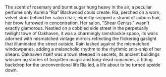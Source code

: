 The scent of rosemary and burnt sugar hung heavy in the air, a peculiar perfume only Aurelia “Ria” Blackwood could create.  Ria, perched on a worn, velvet stool behind her salon chair, expertly snipped a strand of auburn hair, her brow furrowed in concentration.  Her salon, "Shear Genius," wasn't exactly glamorous. Nestled on a cobbled side street in the perpetually twilight town of Oakhaven, it was a charmingly ramshackle space, its walls adorned with mismatched vintage mirrors reflecting the flickering gaslight that illuminated the street outside.  Rain lashed against the mismatched windowpanes, adding a melancholic rhythm to the rhythmic snip-snip of her shears.  Oakhaven itself was a town steeped in secrets, its ancient buildings whispering stories of forgotten magic and long-dead romances, a fitting backdrop for the unconventional life Ria led, a life about to be turned upside down.
